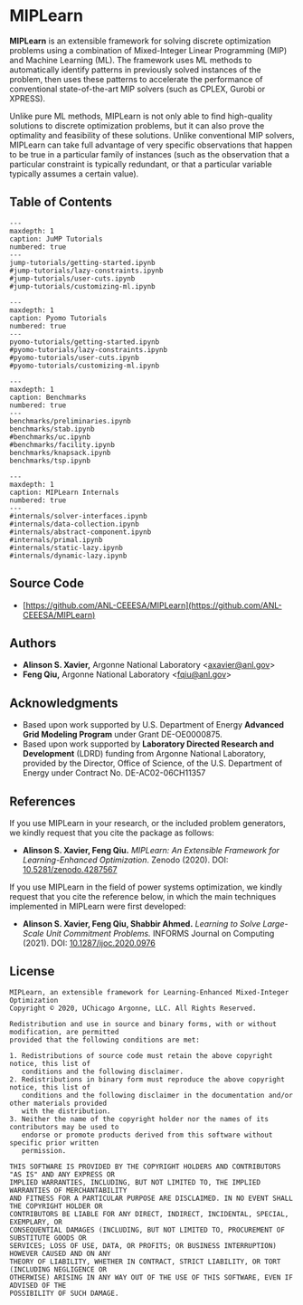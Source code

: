 # MIPLearn

**MIPLearn** is an extensible framework for solving discrete optimization problems using a combination of Mixed-Integer Linear Programming (MIP) and Machine Learning (ML). The framework uses ML methods to automatically identify patterns in previously solved instances of the problem, then uses these patterns to accelerate the performance of conventional state-of-the-art MIP solvers (such as CPLEX, Gurobi or XPRESS).

Unlike pure ML methods, MIPLearn is not only able to find high-quality solutions to discrete optimization problems, but it can also prove the optimality and feasibility of these solutions.
Unlike conventional MIP solvers, MIPLearn can take full advantage of very specific observations that happen to be true in a particular family of instances (such as the observation that a particular constraint is typically redundant, or that a particular variable typically assumes a certain value). 

## Table of Contents

```{toctree}
---
maxdepth: 1
caption: JuMP Tutorials
numbered: true
---
jump-tutorials/getting-started.ipynb
#jump-tutorials/lazy-constraints.ipynb
#jump-tutorials/user-cuts.ipynb
#jump-tutorials/customizing-ml.ipynb
```

```{toctree}
---
maxdepth: 1
caption: Pyomo Tutorials
numbered: true
---
pyomo-tutorials/getting-started.ipynb
#pyomo-tutorials/lazy-constraints.ipynb
#pyomo-tutorials/user-cuts.ipynb
#pyomo-tutorials/customizing-ml.ipynb
```

```{toctree}
---
maxdepth: 1
caption: Benchmarks
numbered: true
---
benchmarks/preliminaries.ipynb
benchmarks/stab.ipynb
#benchmarks/uc.ipynb
#benchmarks/facility.ipynb
benchmarks/knapsack.ipynb
benchmarks/tsp.ipynb
```


```{toctree}
---
maxdepth: 1
caption: MIPLearn Internals
numbered: true
---
#internals/solver-interfaces.ipynb
#internals/data-collection.ipynb
#internals/abstract-component.ipynb
#internals/primal.ipynb
#internals/static-lazy.ipynb
#internals/dynamic-lazy.ipynb
```

## Source Code

* [https://github.com/ANL-CEEESA/MIPLearn](https://github.com/ANL-CEEESA/MIPLearn)

## Authors

* **Alinson S. Xavier,** Argonne National Laboratory <<axavier@anl.gov>>
* **Feng Qiu,** Argonne National Laboratory <<fqiu@anl.gov>>

## Acknowledgments

* Based upon work supported by U.S. Department of Energy **Advanced Grid Modeling Program** under Grant DE-OE0000875.
* Based upon work supported by **Laboratory Directed Research and Development** (LDRD) funding from Argonne National Laboratory, provided by the Director, Office of Science, of the U.S. Department of Energy under Contract No. DE-AC02-06CH11357

## References


If you use MIPLearn in your research, or the included problem generators, we kindly request that you cite the package as follows:
- **Alinson S. Xavier, Feng Qiu.** *MIPLearn: An Extensible Framework for Learning-Enhanced Optimization*. Zenodo (2020). DOI: [10.5281/zenodo.4287567](https://doi.org/10.5281/zenodo.4287567)

If you use MIPLearn in the field of power systems optimization, we kindly request that you cite the reference below, in which the main techniques implemented in MIPLearn were first developed:
- **Alinson S. Xavier, Feng Qiu, Shabbir Ahmed.** *Learning to Solve Large-Scale Unit Commitment Problems.* INFORMS Journal on Computing (2021). DOI: [10.1287/ijoc.2020.0976](https://doi.org/10.1287/ijoc.2020.0976)

## License

```text
MIPLearn, an extensible framework for Learning-Enhanced Mixed-Integer Optimization
Copyright © 2020, UChicago Argonne, LLC. All Rights Reserved.

Redistribution and use in source and binary forms, with or without modification, are permitted
provided that the following conditions are met:

1. Redistributions of source code must retain the above copyright notice, this list of
   conditions and the following disclaimer.
2. Redistributions in binary form must reproduce the above copyright notice, this list of
   conditions and the following disclaimer in the documentation and/or other materials provided
   with the distribution.
3. Neither the name of the copyright holder nor the names of its contributors may be used to
   endorse or promote products derived from this software without specific prior written
   permission.

THIS SOFTWARE IS PROVIDED BY THE COPYRIGHT HOLDERS AND CONTRIBUTORS "AS IS" AND ANY EXPRESS OR
IMPLIED WARRANTIES, INCLUDING, BUT NOT LIMITED TO, THE IMPLIED WARRANTIES OF MERCHANTABILITY
AND FITNESS FOR A PARTICULAR PURPOSE ARE DISCLAIMED. IN NO EVENT SHALL THE COPYRIGHT HOLDER OR
CONTRIBUTORS BE LIABLE FOR ANY DIRECT, INDIRECT, INCIDENTAL, SPECIAL, EXEMPLARY, OR
CONSEQUENTIAL DAMAGES (INCLUDING, BUT NOT LIMITED TO, PROCUREMENT OF SUBSTITUTE GOODS OR
SERVICES; LOSS OF USE, DATA, OR PROFITS; OR BUSINESS INTERRUPTION) HOWEVER CAUSED AND ON ANY
THEORY OF LIABILITY, WHETHER IN CONTRACT, STRICT LIABILITY, OR TORT (INCLUDING NEGLIGENCE OR
OTHERWISE) ARISING IN ANY WAY OUT OF THE USE OF THIS SOFTWARE, EVEN IF ADVISED OF THE
POSSIBILITY OF SUCH DAMAGE.
```
